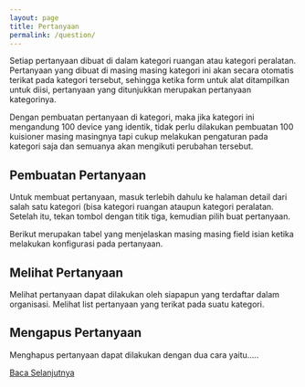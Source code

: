 ```yaml
---
layout: page
title: Pertanyaan
permalink: /question/
---
```


Setiap pertanyaan dibuat di dalam kategori ruangan atau kategori peralatan. Pertanyaan yang dibuat di masing masing kategori ini akan secara otomatis terikat pada kategori tersebut, sehingga ketika form untuk alat ditampilkan untuk diisi, pertanyaan yang ditunjukkan merupakan pertanyaan kategorinya. 

Dengan pembuatan pertanyaan di kategori, maka jika kategori ini mengandung 100 device yang identik, tidak perlu dilakukan pembuatan 100 kuisioner masing masingnya tapi cukup melakukan pengaturan pada kategori saja dan semuanya akan mengikuti perubahan tersebut.

## Pembuatan Pertanyaan
Untuk membuat pertanyaan, masuk terlebih dahulu ke halaman detail dari salah satu kategori (bisa kategori ruangan ataupun kategori peralatan. Setelah itu, tekan tombol dengan titik tiga, kemudian pilih buat pertanyaan. 

Berikut merupakan tabel yang menjelaskan masing masing field isian ketika melakukan konfigurasi pada pertanyaan.



## Melihat Pertanyaan
Melihat pertanyaan dapat dilakukan oleh siapapun yang terdaftar dalam organisasi. Melihat list pertanyaan yang terikat pada suatu kategori.

## Mengapus Pertanyaan
Menghapus pertanyaan dapat dilakukan dengan dua cara yaitu.....

[Baca Selanjutnya](./answer)
